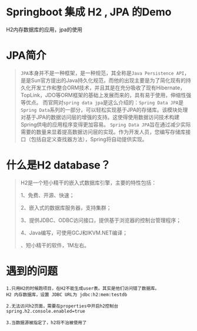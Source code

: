 # Springboot 集成 H2 , JPA 的Demo

H2内存数据库的应用，jpa的使用

# JPA简介

>`JPA`本身并不是一种框架，是一种规范，其全称是`Java Persistence API`，是是Sun官方提出的Java持久化规范，而他的出现主要是为了简化现有的持久化开发工作和整合ORM技术，并且其是在充分吸收了现有Hibernate，TopLink，JDO等ORM框架的基础上发展而来的，具有易于使用，伸缩性强等优点。
>而官网对`spring data jpa`是这么介绍的：`Spring Data JPA`是`Spring Data`系列的一部分，可以轻松实现基于JPA的存储库。该模块处理对基于JPA的数据访问层的增强的支持。这使得使用数据访问技术构建Spring供电的应用程序变得更加容易。
>`Spring Data JPA`旨在通过减少实际需要的数量来显着提高数据访问层的实现。作为开发人员，您编写存储库接口（包括自定义查找器方法），Spring将自动提供实现。

# 什么是H2 database？
>H2是一个短小精干的嵌入式数据库引擎，主要的特性包括：
>
>1、免费、开源、快速；
>
>2、嵌入式的数据库服务器，支持集群；
>
>3、提供JDBC、ODBC访问接口，提供基于浏览器的控制台管理程序；
>
>4、Java编写，可使用GCJ和IKVM.NET编译；
>
>、短小精干的软件，1M左右。


# 遇到的问题

    1.只用H2的时候跑项目，在H2不能生成user表。其实是他们访问错了数据库。
    H2 内存数据库，设置 JDBC URL为 jdbc:h2:mem:testdb
    
    2.无法访问h2页面，需要在properties中开启h2控制台
    spring.h2.console.enabled=true

    3.当数据源被指定了，h2将不治被使用了